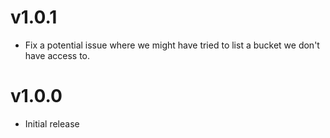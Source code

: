 # v1.0.1

  - Fix a potential issue where we might have tried to list a bucket we don't
    have access to.

# v1.0.0

  - Initial release
